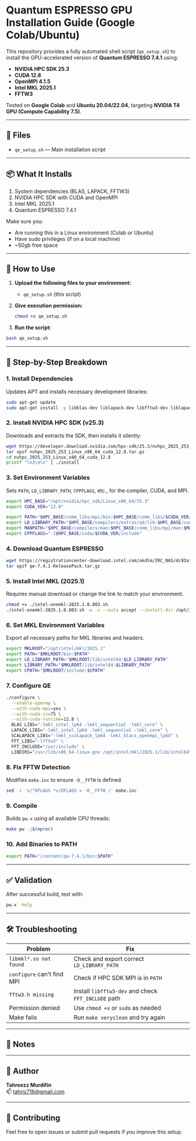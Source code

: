 # Quantum ESPRESSO GPU Installation Guide (Google Colab/Ubuntu)

This repository provides a fully automated shell script (`qe_setup.sh`) to install the GPU-accelerated version of **Quantum ESPRESSO 7.4.1** using:

- **NVIDIA HPC SDK 25.3**
- **CUDA 12.8**
- **OpenMPI 4.1.5**
- **Intel MKL 2025.1**
- **FFTW3**

Tested on **Google Colab** and **Ubuntu 20.04/22.04**, targeting **NVIDIA T4 GPU (Compute Capability 7.5)**.

---

## 📁 Files

- `qe_setup.sh` — Main installation script

---

## 📦 What It Installs

1. System dependencies (BLAS, LAPACK, FFTW3)
2. NVIDIA HPC SDK with CUDA and OpenMPI
3. Intel MKL 2025.1
4. Quantum ESPRESSO 7.4.1

Make sure you:
- Are running this in a Linux environment (Colab or Ubuntu)
- Have sudo privileges (if on a local machine)
- ~50gb free space
---

## 🚀 How to Use

1. **Upload the following files to your environment:**

   - `qe_setup.sh` (this script)

2. **Give execution permission:**

   ```bash
   chmod +x qe_setup.sh
   ```

3. **Run the script:**

```bash
bash qe_setup.sh
```

---

## 🔧 Step-by-Step Breakdown

### 1. Install Dependencies
Updates APT and installs necessary development libraries:
```bash
sudo apt-get update
sudo apt-get install -y libblas-dev liblapack-dev libfftw3-dev liblapack-doc libfftw3-doc
```

### 2. Install NVIDIA HPC SDK (v25.3)
Downloads and extracts the SDK, then installs it silently:
```bash
wget https://developer.download.nvidia.com/hpc-sdk/25.3/nvhpc_2025_253_Linux_x86_64_cuda_12.8.tar.gz
tar xpzf nvhpc_2025_253_Linux_x86_64_cuda_12.8.tar.gz
cd nvhpc_2025_253_Linux_x86_64_cuda_12.8
printf "\n3\n\n" | ./install
```

### 3. Set Environment Variables
Sets `PATH`, `LD_LIBRARY_PATH`, `CPPFLAGS`, etc., for the compiler, CUDA, and MPI.
```bash
export HPC_BASE="/opt/nvidia/hpc_sdk/Linux_x86_64/25.3"
export CUDA_VER="12.8"

export PATH="$HPC_BASE/comm_libs/mpi/bin:$HPC_BASE/comm_libs/$CUDA_VER/openmpi4/openmpi-4.1.5/bin:$HPC_BASE/compilers/bin:$HPC_BASE/compilers/compilers/extras:$PATH"
export LD_LIBRARY_PATH="$HPC_BASE/compilers/extras/qd/lib:$HPC_BASE/cuda/$CUDA_VER/targets/x86_64-linux/lib:$HPC_BASE/comm_libs/$CUDA_VER/openmpi4/openmpi-4.1.5/lib:$LD_LIBRARY_PATH"
export MANPATH="$HPC_BASE/compilers/man:$HPC_BASE/comm_libs/mpi/man:$MANPATH"
export CPPFLAGS="-I$HPC_BASE/cuda/$CUDA_VER/include"
```

### 4. Download Quantum ESPRESSO
```bash
wget https://registrationcenter-download.intel.com/akdlm/IRC_NAS/dc93af13-2b3f-40c3-a41b-2bc05a707a80/intel-onemkl-2025.1.0.803.sh
tar xpzf qe-7.4.1-ReleasePack.tar.gz
```

### 5. Install Intel MKL (2025.1)
Requires manual download or change the link to match your environment.
```bash
chmod +x ./intel-onemkl-2025.1.0.803.sh
./intel-onemkl-2025.1.0.803.sh -a -s --eula accept --install-dir /opt/intel
```

### 6. Set MKL Environment Variables
Export all necessary paths for MKL libraries and headers.
```bash
export MKLROOT="/opt/intel/mkl/2025.1"
export PATH="$MKLROOT/bin:$PATH"
export LD_LIBRARY_PATH="$MKLROOT/lib/intel64:$LD_LIBRARY_PATH"
export LIBRARY_PATH="$MKLROOT/lib/intel64:$LIBRARY_PATH"
export CPATH="$MKLROOT/include:$CPATH"
```

### 7. Configure QE
```bash
./configure \
  --enable-openmp \
  --with-cuda-mpi=yes \
  --with-cuda-cc=75 \
  --with-cuda-runtime=12.8 \
  BLAS_LIBS="-lmkl_intel_lp64 -lmkl_sequential -lmkl_core" \
  LAPACK_LIBS="-lmkl_intel_lp64 -lmkl_sequential -lmkl_core" \
  SCALAPACK_LIBS="-lmkl_scalapack_lp64 -lmkl_blacs_openmpi_lp64" \
  FFT_LIBS="-lfftw3" \
  FFT_INCLUDE="/usr/include" \
  LIBDIRS="/usr/lib/x86_64-linux-gnu /opt/intel/mkl/2025.1/lib/intel64"
```

### 8. Fix FFTW Detection
Modifies `make.inc` to ensure `-D__FFTW` is defined.
```bash
sed -i 's/^DFLAGS *=/DFLAGS = -D__FFTW /' make.inc
```

### 9. Compile
Builds `pw.x` using all available CPU threads:
```bash
make pw -j$(nproc)
```

### 10. Add Binaries to PATH
```bash
export PATH="/content/qe-7.4.1/bin:$PATH"
```

---

## ✅ Validation

After successful build, test with:
```bash
pw.x -help
```

---

## 🛠 Troubleshooting

| Problem | Fix |
|--------|------|
| `libmkl*.so not found` | Check and export correct `LD_LIBRARY_PATH` |
| `configure` can't find MPI | Check if HPC SDK MPI is in `PATH` |
| `fftw3.h missing` | Install `libfftw3-dev` and check `FFT_INCLUDE` path |
| Permission denied | Use `chmod +x` or `sudo` as needed |
| Make fails | Run `make veryclean` and try again |

---

## 📌 Notes

---
## 📧 Author

**Tahreezz Murdifin**  
📫 [tahriz716@gmail.com](mailto:tahriz716@gmail.com)

---

## 🤝 Contributing

Feel free to open issues or submit pull requests if you improve this setup.


